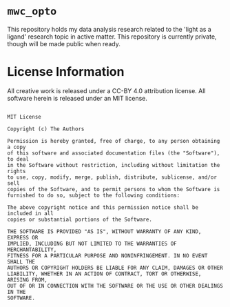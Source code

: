 # `mwc_opto`
This repository holds my data analysis research related to the 'light as a
ligand' research topic in active matter. This repository is currently private, 
though will be made public when ready. 

# License Information
All creative work is released under a CC-BY 4.0 attribution license. All
software herein is released under an MIT license.

```

MIT License

Copyright (c) The Authors

Permission is hereby granted, free of charge, to any person obtaining a copy
of this software and associated documentation files (the "Software"), to deal
in the Software without restriction, including without limitation the rights
to use, copy, modify, merge, publish, distribute, sublicense, and/or sell
copies of the Software, and to permit persons to whom the Software is
furnished to do so, subject to the following conditions:

The above copyright notice and this permission notice shall be included in all
copies or substantial portions of the Software.

THE SOFTWARE IS PROVIDED "AS IS", WITHOUT WARRANTY OF ANY KIND, EXPRESS OR
IMPLIED, INCLUDING BUT NOT LIMITED TO THE WARRANTIES OF MERCHANTABILITY,
FITNESS FOR A PARTICULAR PURPOSE AND NONINFRINGEMENT. IN NO EVENT SHALL THE
AUTHORS OR COPYRIGHT HOLDERS BE LIABLE FOR ANY CLAIM, DAMAGES OR OTHER
LIABILITY, WHETHER IN AN ACTION OF CONTRACT, TORT OR OTHERWISE, ARISING FROM,
OUT OF OR IN CONNECTION WITH THE SOFTWARE OR THE USE OR OTHER DEALINGS IN THE
SOFTWARE.

```
